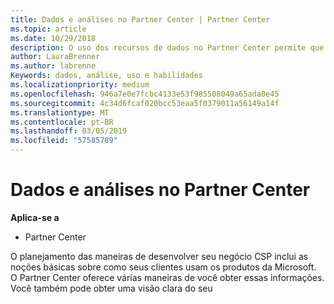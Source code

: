 ```yaml
---
title: Dados e análises no Partner Center | Partner Center
ms.topic: article
ms.date: 10/29/2018
description: O uso dos recursos de dados no Partner Center permite que você compreenda melhor as necessidades dos clientes
author: LauraBrenner
ms.author: labrenne
Keywords: dados, análise, uso e habilidades
ms.localizationpriority: medium
ms.openlocfilehash: 946a7e0e7fcbc4133e53f985508049a65ada0e45
ms.sourcegitcommit: 4c34d6fcaf020bcc53eaa5f0379011a56149a14f
ms.translationtype: MT
ms.contentlocale: pt-BR
ms.lasthandoff: 03/05/2019
ms.locfileid: "57585789"
---
```

# <a name="data-and-analytics-in-partner-center"></a>Dados e análises no Partner Center

**Aplica-se a**

- Partner Center

O planejamento das maneiras de desenvolver seu negócio CSP inclui as noções básicas sobre como seus clientes usam os produtos da Microsoft. O Partner Center oferece várias maneiras de você obter essas informações. Você também pode obter uma visão clara do seu 